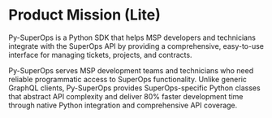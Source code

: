 # Product Mission (Lite)

Py-SuperOps is a Python SDK that helps MSP developers and technicians integrate with the SuperOps API by providing a comprehensive, easy-to-use interface for managing tickets, projects, and contracts.

Py-SuperOps serves MSP development teams and technicians who need reliable programmatic access to SuperOps functionality. Unlike generic GraphQL clients, Py-SuperOps provides SuperOps-specific Python classes that abstract API complexity and deliver 80% faster development time through native Python integration and comprehensive API coverage.
